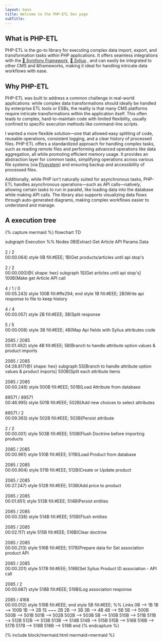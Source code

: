 ```yaml
---
layout: base
title: Welcome to the PHP-ETL Doc page
subTitle: 
---
```


## What is PHP-ETL

PHP-ETL is the go-to library for executing complex data import, export, and transformation tasks within PHP applications. 
It offers seamless integrations with the [🎵 Symfony Framework](https://symfony.com/), [🦢 Sylius](https://sylius.com/fr/) , and can easily be integrated to 
other CMS and &frameworks, making it ideal for handling intricate data workflows with ease.

## Why PHP-ETL

PHP-ETL was built to address a common challenge in real-world applications: while complex data transformations should 
ideally be handled by enterprise ETL tools or ESBs, the reality is that many CMS platforms require intricate 
transformations within the application itself. This often leads to complex, hard-to-maintain code with limited
flexibility, usually confined to specific execution methods like command-line scripts.

I wanted a more flexible solution—one that allowed easy splitting of code, reusable operations,
consistent logging, and a clear history of processed files. PHP-ETL offers a standardized approach for handling 
complex tasks, such as reading remote files and performing advanced operations like data aggregation,
all while promoting efficient memory usage. 
It provides an abstraction layer for common tasks, simplifying operations across various file systems 
(via [Flysystem](https://flysystem.thephpleague.com/docs/)) and ensuring backup and accessibility of processed files.

Additionally, while PHP isn't naturally suited for asynchronous tasks, 
PHP-ETL handles asynchronous operations—such as API calls—natively, allowing certain tasks to run in parallel, 
like loading data into the database while making API calls. The library also supports visualizing data flows
through auto-generated diagrams, making complex workflows easier to understand and manage.

## A execution tree

{% capture mermaid %}
flowchart TD

subgraph Execution
%% Nodes
0B(Extract Get Article API Params Data<br/><br/>2<i class="sign in alternate icon"></i> / 2<i class="sign out alternate icon"></i><br/>00:00.064<i class="hourglass half icon"></i>)
style 0B fill:#EEE;
1B(Get products/articles until api stop's<br/><br/>2<i class="sign in alternate icon"></i> / 2<i class="sign out alternate icon"></i><br/>00:00.000<i class="hourglass half icon"></i>)@{ shape: hex}
subgraph 1S[Get articles until api stop's]
100B(Make get Article API call<br/><br/>4<i class="sign in alternate icon"></i> / 1<i class="clock icon"></i> / 0<i class="sign out alternate icon"></i><br/>00:05.243<i class="hourglass half icon"></i>)
style 100B fill:#ffe294;
end
style 1B fill:#EEE;
2B(Write api response to file to keep history<br/><br/>4<i class="sign in alternate icon"></i> / 4<i class="sign out alternate icon"></i><br/>00:00.057<i class="hourglass half icon"></i>)
style 2B fill:#EEE;
3B(Split response<br/><br/>5<i class="sign in alternate icon"></i> / 5<i class="sign out alternate icon"></i><br/>00:00.008<i class="hourglass half icon"></i>)
style 3B fill:#EEE;
4B(Map Api fields with Sylius attributes code<br/><br/>2085<i class="sign in alternate icon"></i> / 2085<i class="sign out alternate icon"></i><br/>00:01.482<i class="hourglass half icon"></i>)
style 4B fill:#EEE;
5B(Branch to handle attribute option values & product imports<br/><br/>2085<i class="sign in alternate icon"></i> / 2085<i class="sign out alternate icon"></i><br/>04:28.817<i class="hourglass half icon"></i>)@{ shape: hex}
subgraph 5S[Branch to handle attribute option values & product imports]
500B(Split each attribute items<br/><br/>2085<i class="sign in alternate icon"></i> / 2085<i class="sign out alternate icon"></i><br/>00:00.248<i class="hourglass half icon"></i>)
style 500B fill:#EEE;
501B(Load Attribute from database<br/><br/>89571<i class="sign in alternate icon"></i> / 89571<i class="sign out alternate icon"></i><br/>00:46.995<i class="hourglass half icon"></i>)
style 501B fill:#EEE;
502B(Add new choices to select attributes<br/><br/>89571<i class="sign in alternate icon"></i> / 2<i class="sign out alternate icon"></i><br/>00:09.363<i class="hourglass half icon"></i>)
style 502B fill:#EEE;
503B(Persist attribute<br/><br/>2<i class="sign in alternate icon"></i> / 2<i class="sign out alternate icon"></i><br/>00:00.001<i class="hourglass half icon"></i>)
style 503B fill:#EEE;
510B(Flush Doctrine before importing products<br/><br/>2085<i class="sign in alternate icon"></i> / 2085<i class="sign out alternate icon"></i><br/>00:00.961<i class="hourglass half icon"></i>)
style 510B fill:#EEE;
511B(Load Product from database<br/><br/>2085<i class="sign in alternate icon"></i> / 2085<i class="sign out alternate icon"></i><br/>00:00.904<i class="hourglass half icon"></i>)
style 511B fill:#EEE;
512B(Create or Update product<br/><br/>2085<i class="sign in alternate icon"></i> / 2085<i class="sign out alternate icon"></i><br/>00:27.247<i class="hourglass half icon"></i>)
style 512B fill:#EEE;
513B(Add price to product<br/><br/>2085<i class="sign in alternate icon"></i> / 2085<i class="sign out alternate icon"></i><br/>00:01.651<i class="hourglass half icon"></i>)
style 513B fill:#EEE;
514B(Persist entities<br/><br/>2085<i class="sign in alternate icon"></i> / 2085<i class="sign out alternate icon"></i><br/>00:00.338<i class="hourglass half icon"></i>)
style 514B fill:#EEE;
515B(Flush entities<br/><br/>2085<i class="sign in alternate icon"></i> / 2085<i class="sign out alternate icon"></i><br/>00:02.117<i class="hourglass half icon"></i>)
style 515B fill:#EEE;
516B(Clear doctrine<br/><br/>2085<i class="sign in alternate icon"></i> / 2085<i class="sign out alternate icon"></i><br/>00:00.213<i class="hourglass half icon"></i>)
style 516B fill:#EEE;
517B(Prepare data for Set association product API<br/><br/>2085<i class="sign in alternate icon"></i> / 2085<i class="sign out alternate icon"></i><br/>00:00.201<i class="hourglass half icon"></i>)
style 517B fill:#EEE;
518B(Set Sylius Product ID association - API call<br/><br/>2085<i class="sign in alternate icon"></i> / 2<i class="sign out alternate icon"></i><br/>00:00.687<i class="hourglass half icon"></i>)
style 518B fill:#EEE;
519B(Log association response<br/><br/>2085<i class="sign in alternate icon"></i> / 4168<i class="sign out alternate icon"></i><br/>00:00.012<i class="hourglass half icon"></i>)
style 519B fill:#EEE;
end
style 5B fill:#EEE;
%% Links
0B --> 1B
1B --> 100B
1B --> 2B
1S ~~~ 2B
2B --> 3B
3B --> 4B
4B --> 5B
5B --> 500B
500B --> 501B
501B --> 502B
502B --> 503B
5B --> 510B
510B --> 511B
511B --> 512B
512B --> 513B
513B --> 514B
514B --> 515B
515B --> 516B
516B --> 517B
517B --> 518B
518B --> 519B
end
{% endcapture %}

{% include block/mermaid.html mermaid=mermaid %}


